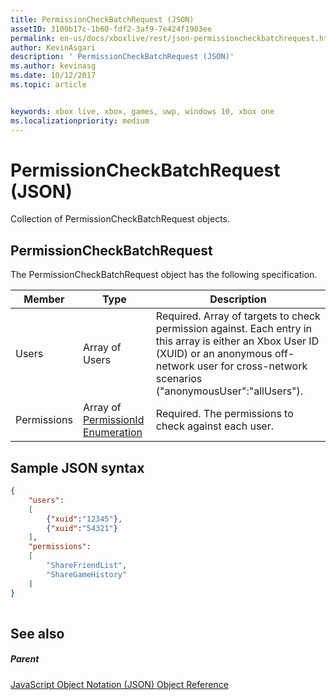 ```yaml
---
title: PermissionCheckBatchRequest (JSON)
assetID: 3100b17c-1b60-fdf2-3af9-7e424f1903ee
permalink: en-us/docs/xboxlive/rest/json-permissioncheckbatchrequest.html
author: KevinAsgari
description: ' PermissionCheckBatchRequest (JSON)'
ms.author: kevinasg
ms.date: 10/12/2017
ms.topic: article


keywords: xbox live, xbox, games, uwp, windows 10, xbox one
ms.localizationpriority: medium
---
```



# PermissionCheckBatchRequest (JSON)
Collection of PermissionCheckBatchRequest objects. 
<a id="ID4EP"></a>

 
## PermissionCheckBatchRequest
 
The PermissionCheckBatchRequest object has the following specification.
 
| Member| Type| Description| 
| --- | --- | --- | 
| Users| Array of Users| Required. Array of targets to check permission against. Each entry in this array is either an Xbox User ID (XUID) or an anonymous off-network user for cross-network scenarios ("anonymousUser":"allUsers"). | 
| Permissions| Array of [PermissionId Enumeration](../enums/privacy-enum-permissionid.md)| Required. The permissions to check against each user.| 
  
<a id="ID4E3B"></a>

 
## Sample JSON syntax
 

```json
{
    "users":
    [
        {"xuid":"12345"},
        {"xuid":"54321"}
    ],
    "permissions":
    [
        "ShareFriendList",
        "ShareGameHistory"
    ]
}
    
```

  
<a id="ID4EFC"></a>

 
## See also
 
<a id="ID4EHC"></a>

 
##### Parent 

[JavaScript Object Notation (JSON) Object Reference](atoc-xboxlivews-reference-json.md)

   
